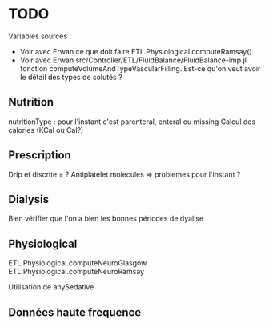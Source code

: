 # TODO

Variables sources :
- Voir avec Erwan ce que doit faire ETL.Physiological.computeRamsay()
- Voir avec Erwan src/Controller/ETL/FluidBalance/FluidBalance-imp.jl 
  fonction computeVolumeAndTypeVascularFilling.
  Est-ce qu'on veut avoir le détail des types de solutés ?

## Nutrition 

nutritionType : pour l'instant c'est parenteral, enteral ou missing
Calcul des calories (KCal ou Cal?)


## Prescription
Drip et discrite = ?
Antiplatelet molecules => problemes pour l'instant ?

## Dialysis
Bien vérifier que l'on a bien les bonnes périodes de dyalise

## Physiological 
ETL.Physiological.computeNeuroGlasgow
ETL.Physiological.computeNeuroRamsay

Utilisation de anySedative

## Données haute frequence
